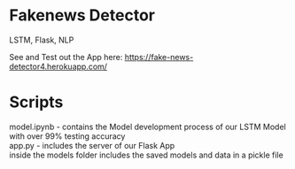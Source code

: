 # Fakenews Detector
LSTM, Flask, NLP

See and Test out the App here:
 https://fake-news-detector4.herokuapp.com/
 
 # Scripts
 model.ipynb - contains the Model development process of our LSTM Model with over 99% testing accuracy <br>
 app.py - includes the server of our Flask App <br>
 inside the models folder includes the saved models and data in a pickle file
 
